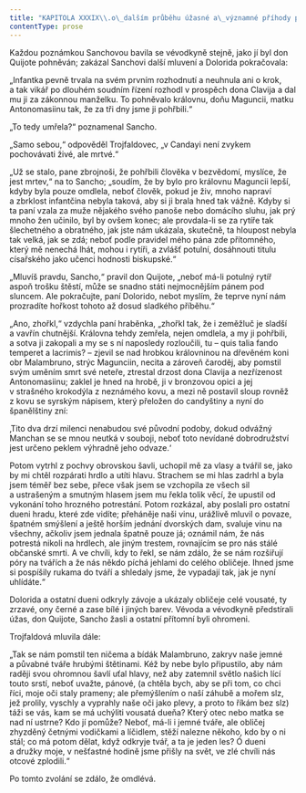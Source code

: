 ```yaml
---
title: "KAPITOLA XXXIX\\.o\_dalším průběhu úžasné a\_významné příhody paní Trojfaldové\\."
contentType: prose
---
```


  

Každou poznámkou Sanchovou bavila se vévodkyně stejně, jako jí byl don Quijote pohněván; zakázal Sanchovi další mluvení a Dolorida pokračovala:

„Infantka pevně trvala na svém prvním rozhodnutí a neuhnula ani o krok, a tak vikář po dlouhém soudním řízení rozhodl v prospěch dona Clavija a dal mu ji za zákonnou manželku. To pohněvalo královnu, doňu Maguncii, matku Antonomasiinu tak, že za tři dny jsme ji pohřbili.“

„To tedy umřela?“ poznamenal Sancho.

„Samo sebou,“ odpověděl Trojfaldovec, „v Candayi není zvykem pochovávati živé, ale mrtvé.“

„Už se stalo, pane zbrojnoši, že pohřbili člověka v bezvědomí, myslíce, že jest mrtev,“ na to Sancho; „soudím, že by bylo pro královnu Maguncii lepší, kdyby byla pouze omdlela, neboť člověk, pokud je živ, mnoho napraví a zbrklost infantčina nebyla taková, aby si ji brala hned tak vážně. Kdyby si ta paní vzala za muže nějakého svého panoše nebo domácího sluhu, jak prý mnoho žen učinilo, byl by ovšem konec; ale provdala-li se za rytíře tak šlechetného a obratného, jak jste nám ukázala, skutečně, ta hloupost nebyla tak velká, jak se zdá; neboť podle pravidel mého pána zde přítomného, který mě nenechá lhát, mohou i rytíři, a zvlášť potulní, dosáhnouti titulu císařského jako učenci hodnosti biskupské.“

„Mluvíš pravdu, Sancho,“ pravil don Quijote, „neboť má-li potulný rytíř aspoň trošku štěstí, může se snadno státi nejmocnějším pánem pod sluncem. Ale pokračujte, paní Dolorido, nebot myslím, že teprve nyní nám prozradíte hořkost tohoto až dosud sladkého příběhu.“

„Ano, zhořkl,“ vzdychla paní hraběnka, „zhořkl tak, že i zeměžluč je sladší a vavřín chutnější. Královna tehdy zemřela, nejen omdlela, a my ji pohřbili, a sotva ji zakopali a my se s ní naposledy rozloučili, tu – quis talia fando temperet a lacrimis? – zjevil se nad hrobkou královninou na dřevěném koni obr Malambruno, strýc Magunciin, necita a zároveň čaroděj, aby pomstil svým uměním smrt své neteře, ztrestal drzost dona Clavija a nezřízenost Antonomasiinu; zaklel je hned na hrobě, ji v bronzovou opici a jej v strašného krokodýla z neznámého kovu, a mezi ně postavil sloup rovněž z kovu se syrským nápisem, který přeložen do candyštiny a nyní do španělštiny zní:

‚Tito dva drzí milenci nenabudou své původní podoby, dokud odvážný Manchan se se mnou neutká v souboji, neboť toto nevídané dobrodružství jest určeno peklem výhradně jeho odvaze.‘

Potom vytrhl z pochvy obrovskou šavli, uchopil mě za vlasy a tvářil se, jako by mi chtěl rozpárati hrdlo a utíti hlavu. Strachem se mi hlas zadrhl a byla jsem téměř bez sebe, přece však jsem se vzchopila ze všech sil a ustrašeným a smutným hlasem jsem mu řekla tolik věcí, že upustil od vykonání toho hrozného potrestání. Potom rozkázal, aby poslali pro ostatní dueni hradu, které zde vidíte; přeháněje naši vinu, urážlivě mluvil o povaze, špatném smýšlení a ještě horším jednání dvorských dam, svaluje vinu na všechny, ačkoliv jsem jednala špatně pouze já; oznámil nám, že nás potrestá nikoli na hrdlech, ale jiným trestem, rovnajícím se pro nás stálé občanské smrti. A ve chvíli, kdy to řekl, se nám zdálo, že se nám rozšiřují póry na tvářích a že nás někdo píchá jehlami do celého obličeje. Ihned jsme si pospíšily rukama do tváří a shledaly jsme, že vypadají tak, jak je nyní uhlídáte.“

Dolorida a ostatní dueni odkryly závoje a ukázaly obličeje celé vousaté, ty zrzavé, ony černé a zase bílé i jiných barev. Vévoda a vévodkyně předstírali úžas, don Quijote, Sancho žasli a ostatní přítomní byli ohromeni.

Trojfaldová mluvila dále:

„Tak se nám pomstil ten ničema a bídák Malambruno, zakryv naše jemné a půvabné tváře hrubými štětinami. Kéž by nebe bylo připustilo, aby nám raději svou ohromnou šavlí uťal hlavy, než aby zatemnil světlo našich lící touto srstí, neboť uvažte, pánové, (a chtěla bych, aby se při tom, co chci říci, moje oči staly prameny; ale přemýšlením o naší záhubě a mořem slz, jež prolily, vyschly a vyprahly naše oči jako plevy, a proto to říkám bez slz) táži se vás, kam se má uchýliti vousatá dueňa? Který otec nebo matka se nad ní ustrne? Kdo jí pomůže? Neboť, má-li i jemné tváře, ale obličej zhyzděný četnými vodičkami a líčidlem, stěží nalezne někoho, kdo by o ni stál; co má potom dělat, když odkryje tvář, a ta je jeden les? Ó dueni a družky moje, v nešťastné hodině jsme přišly na svět, ve zlé chvíli nás otcové zplodili.“

Po tomto zvolání se zdálo, že omdlévá.
